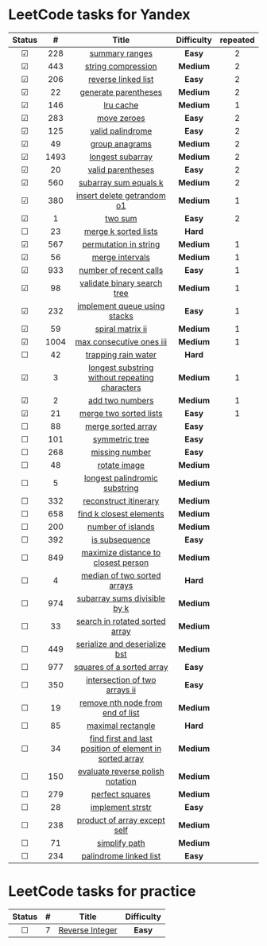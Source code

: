 # LeetCode tasks for Yandex

| Status  |  #   |                                                                       Title                                                                       | **Difficulty** | repeated |
| :-----: | :--: | :-----------------------------------------------------------------------------------------------------------------------------------------------: | :------------: |:-:|
| &#9745; | 228  |                                          [summary ranges](https://leetcode.com/problems/summary-ranges/)                                          |    **Easy**    | 2 |
| &#9745; | 443  |                                      [string compression](https://leetcode.com/problems/string-compression/)                                      |   **Medium**   | 2 | 
| &#9745; | 206  |                                     [reverse linked list](https://leetcode.com/problems/reverse-linked-list/)                                     |    **Easy**    | 2 |
| &#9745; |  22  |                                    [generate parentheses](https://leetcode.com/problems/generate-parentheses/)                                    |   **Medium**   | 2 |
| &#9745; | 146  |                                               [lru cache](https://leetcode.com/problems/lru-cache/)                                               |   **Medium**   | 1 |
| &#9745; | 283  |                                             [move zeroes](https://leetcode.com/problems/move-zeroes/)                                             |    **Easy**    | 2 | 
| &#9745; | 125  |                                        [valid palindrome](https://leetcode.com/problems/valid-palindrome/)                                        |    **Easy**    | 2 | 
| &#9745; |  49  |                                          [group anagrams](https://leetcode.com/problems/group-anagrams/)                                          |   **Medium**   | 2 | 
| &#9745; | 1493 |                       [longest subarray](https://leetcode.com/problems/longest-subarray-of-1s-after-deleting-one-element/)                        |   **Medium**   | 2 |
| &#9745; |  20  |                                       [valid parentheses](https://leetcode.com/problems/valid-parentheses/)                                       |    **Easy**    | 2 |
| &#9745; | 560  |                                   [subarray sum equals k](https://leetcode.com/problems/subarray-sum-equals-k/)                                   |   **Medium**   | 2 |
| &#9745; | 380  |                              [insert delete getrandom o1](https://leetcode.com/problems/insert-delete-getrandom-o1/)                              |   **Medium**   | 1 |
| &#9745; |  1   |                                                 [two sum](https://leetcode.com/problems/two-sum/)                                                 |    **Easy**    | 2 |
| &#9744; |  23  |                                    [merge k sorted lists](https://leetcode.com/problems/merge-k-sorted-lists/)                                    |    **Hard**    |   |
| &#9745; | 567  |                                   [permutation in string](https://leetcode.com/problems/permutation-in-string/)                                   |   **Medium**   | 1 | 
| &#9745; |  56  |                                         [merge intervals](https://leetcode.com/problems/merge-intervals/)                                         |   **Medium**   | 1 |
| &#9745; | 933  |                                  [number of recent calls](https://leetcode.com/problems/number-of-recent-calls/)                                  |    **Easy**    | 1 |
| &#9745; |  98  |                             [validate binary search tree](https://leetcode.com/problems/validate-binary-search-tree/)                             |   **Medium**   | 1 | 
| &#9745; | 232  |                            [implement queue using stacks](https://leetcode.com/problems/implement-queue-using-stacks/)                            |    **Easy**    | 1 |
| &#9745; |  59  |                                        [spiral matrix ii](https://leetcode.com/problems/spiral-matrix-ii/)                                        |   **Medium**   | 1 | 
| &#9745; | 1004 |                                [max consecutive ones iii](https://leetcode.com/problems/max-consecutive-ones-iii/)                                |   **Medium**   | 1 | 
| &#9744; |  42  |                                     [trapping rain water](https://leetcode.com/problems/trapping-rain-water/)                                     |    **Hard**    |   
| &#9745; |  3   |          [longest substring without repeating characters](https://leetcode.com/problems/longest-substring-without-repeating-characters/)          |   **Medium**   | 1 |  
| &#9745; |  2   |                                         [add two numbers](https://leetcode.com/problems/add-two-numbers/)                                         |   **Medium**   | 1 | 
| &#9745; |  21  |                                  [merge two sorted lists](https://leetcode.com/problems/merge-two-sorted-lists/)                                  |    **Easy**    | 1 | 
| &#9744; |  88  |                                      [merge sorted array](https://leetcode.com/problems/merge-sorted-array/)                                      |    **Easy**    |  
| &#9744; | 101  |                                          [symmetric tree](https://leetcode.com/problems/symmetric-tree/)                                          |    **Easy**    | 
| &#9744; | 268  |                                          [missing number](https://leetcode.com/problems/missing-number/)                                          |    **Easy**    | 
| &#9744; |  48  |                                            [rotate image](https://leetcode.com/problems/rotate-image/)                                            |   **Medium**   |  
| &#9744; |  5   |                           [longest palindromic substring](https://leetcode.com/problems/longest-palindromic-substring/)                           |   **Medium**   |  
| &#9744; | 332  |                                   [reconstruct itinerary](https://leetcode.com/problems/reconstruct-itinerary/)                                   |   **Medium**   | 
| &#9744; | 658  |                                 [find k closest elements](https://leetcode.com/problems/find-k-closest-elements/)                                 |   **Medium**   | 
| &#9744; | 200  |                                       [number of islands](https://leetcode.com/problems/number-of-islands/)                                       |   **Medium**   | 
| &#9744; | 392  |                                          [is subsequence](https://leetcode.com/problems/is-subsequence/)                                          |    **Easy**    | 
| &#9744; | 849  |                     [maximize distance to closest person](https://leetcode.com/problems/maximize-distance-to-closest-person/)                     |   **Medium**   | 
| &#9744; |  4   |                             [median of two sorted arrays](https://leetcode.com/problems/median-of-two-sorted-arrays/)                             |    **Hard**    |  
| &#9744; | 974  |                            [subarray sums divisible by k](https://leetcode.com/problems/subarray-sums-divisible-by-k/)                            |   **Medium**   | 
| &#9744; |  33  |                          [search in rotated sorted array](https://leetcode.com/problems/search-in-rotated-sorted-array/)                          |   **Medium**   |  
| &#9744; | 449  |                           [serialize and deserialize bst](https://leetcode.com/problems/serialize-and-deserialize-bst/)                           |   **Medium**   | 
| &#9744; | 977  |                               [squares of a sorted array](https://leetcode.com/problems/squares-of-a-sorted-array/)                               |    **Easy**    | 
| &#9744; | 350  |                           [intersection of two arrays ii](https://leetcode.com/problems/intersection-of-two-arrays-ii/)                           |    **Easy**    | 
| &#9744; |  19  |                        [remove nth node from end of list](https://leetcode.com/problems/remove-nth-node-from-end-of-list/)                        |   **Medium**   |  
| &#9744; |  85  |                                       [maximal rectangle](https://leetcode.com/problems/maximal-rectangle/)                                       |    **Hard**    |  
| &#9744; |  34  | [find first and last position of element in sorted array](https://leetcode.com/problems/find-first-and-last-position-of-element-in-sorted-array/) |   **Medium**   |  
| &#9744; | 150  |                        [evaluate reverse polish notation](https://leetcode.com/problems/evaluate-reverse-polish-notation/)                        |   **Medium**   | 
| &#9744; | 279  |                                         [perfect squares](https://leetcode.com/problems/perfect-squares/)                                         |   **Medium**   | 
| &#9744; |  28  |                                        [implement strstr](https://leetcode.com/problems/implement-strstr/)                                        |    **Easy**    |  
| &#9744; | 238  |                            [product of array except self](https://leetcode.com/problems/product-of-array-except-self/)                            |   **Medium**   | 
| &#9744; |  71  |                                           [simplify path](https://leetcode.com/problems/simplify-path/)                                           |   **Medium**   |  
| &#9744; | 234  |                                  [palindrome linked list](https://leetcode.com/problems/palindrome-linked-list/)                                  |    **Easy**    | 

# LeetCode tasks for practice

| Status  |  #  |                               Title                               | **Difficulty** |
| :-----: | :-: | :---------------------------------------------------------------: | :------------: |
| &#9744; |  7  | [Reverse Integer](https://leetcode.com/problems/reverse-integer/) |    **Easy**    | 
